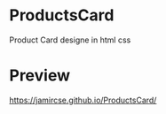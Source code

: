 # ProductsCard
Product Card designe in html css

# Preview

https://jamircse.github.io/ProductsCard/
